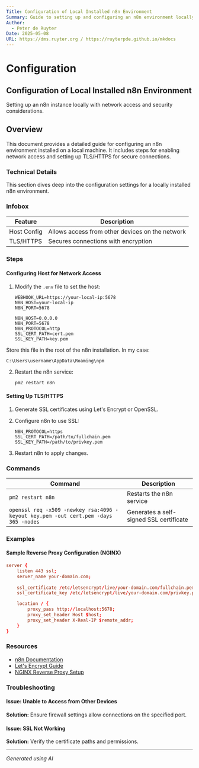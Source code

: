 ```yaml
---
Title: Configuration of Local Installed n8n Environment
Summary: Guide to setting up and configuring an n8n environment locally.
Author:
  - Peter de Ruyter
Date: 2025-05-08
URL: https://dms.ruyter.org / https://ruyterpde.github.io/mkdocs
---
```


# Configuration

## Configuration of Local Installed n8n Environment
Setting up an n8n instance locally with network access and security considerations.

## Overview
This document provides a detailed guide for configuring an n8n environment installed on a local machine. It includes steps for enabling network access and setting up TLS/HTTPS for secure connections.

### Technical Details
This section dives deep into the configuration settings for a locally installed n8n environment.

### Infobox
| Feature        | Description |
|---------------|-------------|
| Host Config   | Allows access from other devices on the network |
| TLS/HTTPS     | Secures connections with encryption |

### Steps
#### Configuring Host for Network Access
1. Modify the `.env` file to set the host:
   ```env title=sample
   WEBHOOK_URL=https://your-local-ip:5678
   N8N_HOST=your-local-ip
   N8N_PORT=5678
   ```

   ```env title=sample
   N8N_HOST=0.0.0.0
   N8N_PORT=5678
   N8N_PROTOCOL=http
   SSL_CERT_PATH=cert.pem
   SSL_KEY_PATH=key.pem
   ```

Store this file in the root of the n8n installation. In my case:
```
C:\Users\username\AppData\Roaming\npm
```

2. Restart the n8n service:
   ```sh
   pm2 restart n8n
   ```

#### Setting Up TLS/HTTPS
1. Generate SSL certificates using Let's Encrypt or OpenSSL.
2. Configure n8n to use SSL:
   ```env
   N8N_PROTOCOL=https
   SSL_CERT_PATH=/path/to/fullchain.pem
   SSL_KEY_PATH=/path/to/privkey.pem
   ```

3. Restart n8n to apply changes.

### Commands
| Command                | Description |
|------------------------|-------------|
| `pm2 restart n8n`      | Restarts the n8n service |
| `openssl req -x509 -newkey rsa:4096 -keyout key.pem -out cert.pem -days 365 -nodes` | Generates a self-signed SSL certificate |

### Examples
#### Sample Reverse Proxy Configuration (NGINX)
```conf
server {
    listen 443 ssl;
    server_name your-domain.com;
    
    ssl_certificate /etc/letsencrypt/live/your-domain.com/fullchain.pem;
    ssl_certificate_key /etc/letsencrypt/live/your-domain.com/privkey.pem;

    location / {
        proxy_pass http://localhost:5678;
        proxy_set_header Host $host;
        proxy_set_header X-Real-IP $remote_addr;
    }
}
```

### Resources
- [n8n Documentation](https://docs.n8n.io/)
- [Let's Encrypt Guide](https://letsencrypt.org/)
- [NGINX Reverse Proxy Setup](https://nginx.org/en/docs/)

### Troubleshooting
#### Issue: Unable to Access from Other Devices
**Solution:** Ensure firewall settings allow connections on the specified port.

#### Issue: SSL Not Working
**Solution:** Verify the certificate paths and permissions.

---

*Generated using AI*